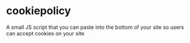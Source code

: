# cookiepolicy
A small JS script that you can paste into the bottom of your site so users can accept cookies on your site
